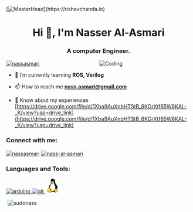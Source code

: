[![MasterHead]([https://media.giphy.com/headers/GitHub/w8ZJLtJbmuph.gif](https://i.pinimg.com/originals/c9/e6/13/c9e6136aeb1dd0a7ef1af829cb4523e3.gif))](https://rishavchanda.io)

<h1 align="center">Hi 👋, I'm Nasser Al-Asmari</h1>
<h3 align="center">A computer Engineer.</h3>

<img align="right" alt="Coding" width="250" src="https://media.tenor.com/Nf4c78TXj4cAAAAd/wut-computer.gif">


<p align="left"> <a href="https://twitter.com/nassasmari" target="blank"><img src="https://img.shields.io/twitter/follow/nassasmari?logo=twitter&style=for-the-badge" alt="nassasmari" /></a> </p>

- 🌱 I’m currently learning **ROS, Verilog**

- 📫 How to reach me **nass.asmari@gmail.com**

- 📄 Know about my experiences [https://drive.google.com/file/d/1Xba9AuXnbHTStB_6KGrXtf65W8KAL-_K/view?usp=drive_link](https://drive.google.com/file/d/1Xba9AuXnbHTStB_6KGrXtf65W8KAL-_K/view?usp=drive_link)

<h3 align="left">Connect with me:</h3>
<p align="left">
<a href="https://twitter.com/nassasmari" target="blank"><img align="center" src="https://raw.githubusercontent.com/rahuldkjain/github-profile-readme-generator/master/src/images/icons/Social/twitter.svg" alt="nassasmari" height="30" width="40" /></a>
<a href="https://linkedin.com/in/nass-al-asmari" target="blank"><img align="center" src="https://raw.githubusercontent.com/rahuldkjain/github-profile-readme-generator/master/src/images/icons/Social/linked-in-alt.svg" alt="nass-al-asmari" height="30" width="40" /></a>
</p>

<h3 align="left">Languages and Tools:</h3>
<p align="left"> <a href="https://www.arduino.cc/" target="_blank" rel="noreferrer"> <img src="https://cdn.worldvectorlogo.com/logos/arduino-1.svg" alt="arduino" width="40" height="40"/> </a> <a href="https://git-scm.com/" target="_blank" rel="noreferrer"> <img src="https://www.vectorlogo.zone/logos/git-scm/git-scm-icon.svg" alt="git" width="40" height="40"/> </a> <a href="https://www.linux.org/" target="_blank" rel="noreferrer"> <img src="https://raw.githubusercontent.com/devicons/devicon/master/icons/linux/linux-original.svg" alt="linux" width="40" height="40"/> </a> </p>

<p>&nbsp;<img align="center" src="https://github-readme-stats.vercel.app/api?username=sudonass&show_icons=true&locale=en" alt="sudonass" /></p>
